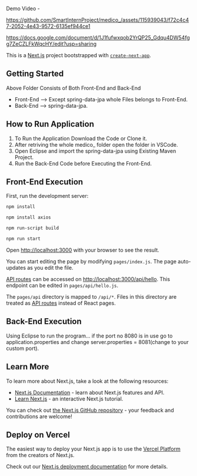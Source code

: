 
Demo Video - 


https://github.com/SmartInternProject/medico_/assets/115939043/f72c4c47-2052-4e43-9572-6135ef944ce1


https://docs.google.com/document/d/1J1fufwxqob2YrQP25_Gdqu4DW54fgg7ZeCZLFkWqcHY/edit?usp=sharing

This is a [Next.js](https://nextjs.org/) project bootstrapped with [`create-next-app`](https://github.com/vercel/next.js/tree/canary/packages/create-next-app).

## Getting Started

Above Folder Consists of Both Front-End and Back-End

- Front-End --> Except spring-data-jpa whole Files belongs to Front-End.
- Back-End --> spring-data-jpa.

## How to Run Application

1) To Run the Application Download the Code or Clone it.
2) After retriving the whole medico_ folder open the folder in VSCode.
3) Open Eclipse and import the spring-data-jpa using Existing Maven Project.
4) Run the Back-End Code before Executing the Front-End.


## Front-End Execution
First, run the development server:

```bash
npm install

npm install axios

npm run-script build

npm run start
```

Open [http://localhost:3000](http://localhost:3000) with your browser to see the result.

You can start editing the page by modifying `pages/index.js`. The page auto-updates as you edit the file.

[API routes](https://nextjs.org/docs/api-routes/introduction) can be accessed on [http://localhost:3000/api/hello](http://localhost:3000/api/hello). This endpoint can be edited in `pages/api/hello.js`.

The `pages/api` directory is mapped to `/api/*`. Files in this directory are treated as [API routes](https://nextjs.org/docs/api-routes/introduction) instead of React pages.

## Back-End Execution

Using Eclipse to run the program...
if the port no 8080 is in use go to application.properties and change server.properties = 8081(change to your custom port).


## Learn More

To learn more about Next.js, take a look at the following resources:

- [Next.js Documentation](https://nextjs.org/docs) - learn about Next.js features and API.
- [Learn Next.js](https://nextjs.org/learn) - an interactive Next.js tutorial.

You can check out [the Next.js GitHub repository](https://github.com/vercel/next.js/) - your feedback and contributions are welcome!

## Deploy on Vercel

The easiest way to deploy your Next.js app is to use the [Vercel Platform](https://vercel.com/new?utm_medium=default-template&filter=next.js&utm_source=create-next-app&utm_campaign=create-next-app-readme) from the creators of Next.js.

Check out our [Next.js deployment documentation](https://nextjs.org/docs/deployment) for more details.





